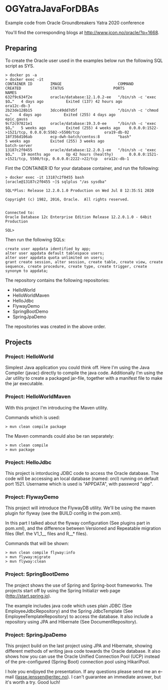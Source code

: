 # OGYatraJavaForDBAs
Example code from Oracle Groundbreakers Yatra 2020 conference

You'll find the corresponding blogs at http://www.jcon.no/oracle/?p=1668.

## Preparing
To create the Oracle user used in the examples below run the following SQL script as SYS.
```
> docker ps -a
> docker exec -it 
CONTAINER ID        IMAGE                         COMMAND                  CREATED             STATUS                      PORTS                                                    NAMES
632f9c634f2e        oracle/database:12.1.0.2-ee   "/bin/sh -c 'exec $O…"   4 days ago          Exited (137) 42 hours ago                                                            ora12c-db-3
2b23de128b15        3dcc49dd7d5f                  "/bin/sh -c 'chmod u…"   4 days ago          Exited (255) 4 days ago                                                              epic_gauss
9cf2c97821e1        oracle/database:19.3.0-ee     "/bin/sh -c 'exec $O…"   5 weeks ago         Exited (255) 4 weeks ago    0.0.0.0:1522->1521/tcp, 0.0.0.0:5502->5500/tcp           ora19-db-02
18f356d106ab        ecp-dwh-batch/centos:8        "bash"                   5 weeks ago         Exited (255) 3 weeks ago                                                             batch-server
13187c2f0455        oracle/database:12.2.0.1-ee   "/bin/sh -c 'exec $O…"   19 months ago       Up 42 hours (healthy)       0.0.0.0:1521->1521/tcp, 5500/tcp, 0.0.0.0:2222->22/tcp   ora12c-db-1
```
Fint the CONTAINER ID for your database container, and run the following:
```
> docker exec -it 13187c2f0455 bash
[oracle@13187c2f0455 ~]$ sqlplus "/as sysdba"

SQL*Plus: Release 12.2.0.1.0 Production on Wed Jul 8 12:35:51 2020

Copyright (c) 1982, 2016, Oracle.  All rights reserved.


Connected to:
Oracle Database 12c Enterprise Edition Release 12.2.0.1.0 - 64bit Production

SQL> 
```
Then run the following SQLs:
```
create user appdata identified by app;
alter user appdata default tablespace users;
alter user appdata quota unlimited on users;
grant create session, alter session, create table, create view, create sequence, create procedure, create type, create trigger, create synonym to appdata;

```
The repository contains the following repositories:
- HelloWorld
- HelloWorldMaven
- HelloJdbc
- FlywayDemo
- SpringBootDemo
- SpringJpaDemo

The repositories was created in the above order.

## Projects
### Project: HelloWorld

Simplest Java application you could think off. 
Here I'm using the Java Compiler (javac) directly to compile the java code.
Additionally I'm using the Jar utility to create a packaged jar-file, together with a manifest file to make the jar executable.

### Project: HelloWorldMaven

With this project I'm introducing the Maven utility.

Commands which is used:
```
> mvn clean compile package
```
The Maven commands could also be ran separately:
```
> mvn clean compile
> mvn package
```

### Project: HelloJdbc
This project is intorducing JDBC code to access the Oracle database.
The code will be accessing an local database (named: orcl) running on default port 1521.
Username which is used is "APPDATA", with password "app".

### Project: FlywayDemo
This project will introduce the FlywayDB utility. We'll be using the maven plugin for flyway (see the BUILD config in the pom.xml).

In this part I talked about the flyway configuration (See plugins part in pom.xml), and the difference between Versioned and Repeatable migration files (Ref. the V1_1__ files and R__* files).

Commands that will be shown:

```
> mvn clean compile flyway:info
> mvn flyway:migrate
> mvn flyway:clean
```

### Project: SpringBootDemo
The project shows the use of Spring and Spring-boot frameworks.
The projects start off by using the Spring Initializr web page (http://start.spring.io).

The example includes java code which uses plain JDBC (See EmployeeJdbcRepository) and the Spring JdbcTemplate (See EmployeeTemplateRepository) to access the database. It also include a repository using JPA and Hibernate (See DocumentRepository).

### Project: SpringJpaDemo
This project build on the last project using JPA and Hibernate, showing different methods of writing java code towards the Oracle database. It also shows how you can use the Oracle Unified Connection Pool (UCP) instead of the pre-configured (Spring Boot) connection pool using HikariPool.

I hole you endjoyed the presentation.
If any questions please send me an e-mail (lasse.jenssen@eritec.no). I can't guarantee an immediate answer, but it's worth a try.
Good luch!